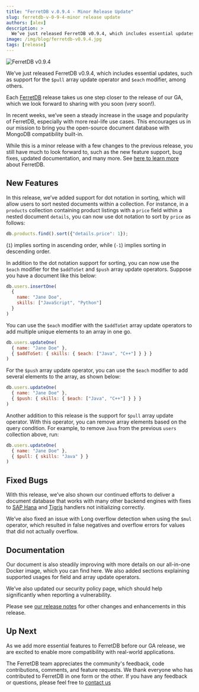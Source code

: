 ```yaml
---
title: "FerretDB v.0.9.4 - Minor Release Update"
slug: ferretdb-v-0-9-4-minor release update
authors: [alex]
description: >
  We’ve just released FerretDB v0.9.4, which includes essential updates, such as support for the `$pull` array update operator and `$each` modifier, among others.
image: /img/blog/ferretdb-v0.9.4.jpg
tags: [release]
---
```


![FerretDB v0.9.4](/img/blog/ferretdb-v0.9.4.jpg)

We’ve just released FerretDB v0.9.4, which includes essential updates, such as support for the `$pull` array update operator and `$each` modifier, among others.

<!--truncate-->

Each [FerretDB](https://www.ferretdb.io) release takes us one step closer to the release of our GA, which we look forward to sharing with you soon (very soon!).

In recent weeks, we’ve seen a steady increase in the usage and popularity of FerretDB, especially with more real-life use cases.
This encourages us in our mission to bring you the open-source document database with MongoDB compatibility built-in.

While this is a minor release with a few changes to the previous release, you still have much to look forward to, such as the new feature support, bug fixes, updated documentation, and many more.
See [here to learn more](https://blog.ferretdb.io/mangodb-has-a-new-name-and-the-momentum-is-stronger-than-ever-meet-ferretdb/) about FerretDB.

## New Features

In this release, we’ve added support for dot notation in sorting, which will allow users to sort nested documents within a collection.
For instance, in a `products` collection containing product listings with a `price` field within a nested document `details`, you can now use dot notation to sort by `price` as follows:

```js
db.products.find().sort({"details.price": 1});
```

(`1`) implies sorting in ascending order, while (`-1`) implies sorting in descending order.

In addition to the dot notation support for sorting, you can now use the `$each` modifier for the `$addToSet` and `$push` array update operators.
Suppose you have a document like this below:

```js
db.users.insertOne(
  {
    name: "Jane Doe",
    skills: ["JavaScript", "Python"]
  }
)
```

You can use the `$each` modifier with the `$addToSet` array update operators to add multiple unique elements to an array in one go.

```js
db.users.updateOne(
  { name: "Jane Doe" },
  { $addToSet: { skills: { $each: ["Java", "C++"] } } }
)
```

For the `$push` array update operator, you can use the `$each` modifier to add several elements to the array, as shown below:

```js
db.users.updateOne(
  { name: "Jane Doe" },
  { $push: { skills: { $each: ["Java", "C++"] } } }
)
```

Another addition to this release is the support for `$pull` array update operator.
With this operator, you can remove array elements based on the query condition.
For example, to remove `Java` from the previous `users` collection above, run:

```js
db.users.updateOne(
  { name: "Jane Doe" },
  { $pull: { skills: "Java" } }
)
```

## Fixed Bugs

With this release, we’ve also shown our continued efforts to deliver a document database that works with many other backend engines with fixes to [SAP Hana](https://www.sap.com/products/technology-platform/hana.html) and [Tigris](https://www.tigrisdata.com/) handlers not initializing correctly.

We’ve also fixed an issue with Long overflow detection when using the `$mul` operator, which resulted in false negatives and overflow errors for values that did not actually overflow.

## Documentation

Our document is also steadily improving with more details on our all-in-one Docker image, which you can find here.
We also added sections explaining supported usages for field and array update operators.

We’ve also updated our security policy page, which should help significantly when reporting a vulnerability.

Please see [our release notes](https://github.com/FerretDB/FerretDB/releases/tag/v0.9.4) for other changes and enhancements in this release.

## Up Next

As we add more essential features to FerretDB before our GA release, we are excited to enable more compatibility with real-world applications.

The FerretDB team appreciates the community's feedback, code contributions, comments, and feature requests.
We thank everyone who has contributed to FerretDB in one form or the other.
If you have any feedback or questions, please feel free to [contact us](https://docs.ferretdb.io/#community)

